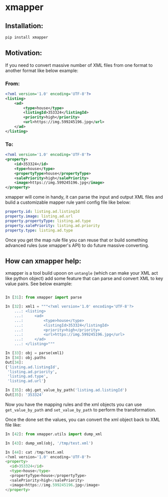# xmapper

## Installation:
```bash
pip install xmapper
```

## Motivation:
If you need to convert massive number of XML files from one format to another format like below example:

### From:
```xml
<?xml version='1.0' encoding='UTF-8'?>
<listing>
    <ad>
        <type>house</type>
        <listingId>353324</listingId>
        <priority>high</priority>
        <url>https://img.599245196.jpg</url>
    </ad>
</listing>
```
### To:
```xml
<?xml version='1.0' encoding='UTF-8'?>
<property>
    <id>353324</id>
    <type>house</type>
    <propertyType>house</propertyType>
    <salePriority>high</salePriority>
    <image>https://img.599245196.jpg</image>
</property>
```
xmapper will come in handy, it can parse the input and output XML files and bulid a customizable mapper rule yaml config file like below:
```yaml
property.id: listing.ad.listingId
property.image: listing.ad.url
property.propertyType: listing.ad.type
property.salePriority: listing.ad.priority
property.type: listing.ad.type
```
Once you get the map rule file you can reuse that or build something advanced rules (use xmapper's API) to do future massive converting.

## How can xmapper help:
xmapper is a tool build upoon on `untangle` (which can make your XML act like python object) add some feature that can parse and convert XML to key value pairs. See below example:
```python

In [31]: from xmapper import parse

In [32]: xml1 = """<?xml version='1.0' encoding='UTF-8'?>
    ...: <listing>
    ...:     <ad>
    ...:         <type>house</type>
    ...:         <listingId>353324</listingId>
    ...:         <priority>high</priority>
    ...:         <url>https://img.599245196.jpg</url>
    ...:     </ad>
    ...: </listing>"""

In [33]: obj = parse(xml1)
In [34]: obj.paths
Out[34]:
{'listing.ad.listingId',
 'listing.ad.priority',
 'listing.ad.type',
 'listing.ad.url'}

In [35]: obj.get_value_by_path('listing.ad.listingId')
Out[35]: '353324'
```
Now you have the mapping rules and the xml objects you can use `get_value_by_path` and `set_value_by_path` to perform the transformation.

Once the done set the values, you can convert the xml object back to XML file like:
```python
In [42]: from xmapper.utils import dump_xml

In [43]: dump_xml(obj, '/tmp/test.xml')

In [44]: cat /tmp/test.xml
<?xml version='1.0' encoding='UTF-8'?>
<property>
  <id>353324</id>
  <type>house</type>
  <propertyType>house</propertyType>
  <salePriority>high</salePriority>
  <image>https://img.599245196.jpg</image>
</property>
```
